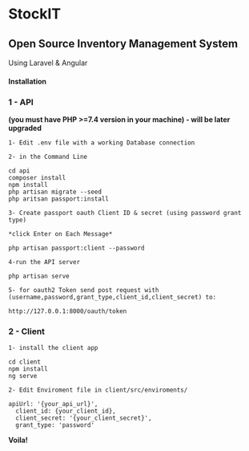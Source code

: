 # StockIT

## Open Source Inventory Management System

Using Laravel & Angular

#### Installation

### **1 - API**

**(you must have PHP >=7.4 version in your machine) - will be later upgraded**

`1- Edit .env file with a working Database connection`

`2- in the Command Line `

```
cd api
composer install
npm install
php artisan migrate --seed
php aritsan passport:install

```

`3- Create passport oauth Client ID & secret (using password grant type)`

`*click Enter on Each Message*`

```
php artisan passport:client --password
```

`4-run the API server `

```
php artisan serve
```

`5- for oauth2 Token send post request with (username,password,grant_type,client_id,client_secret) to:`

```
http://127.0.0.1:8000/oauth/token
```


### 2  - Client

`1- install the client app`

```
cd client
npm install
ng serve
```

`2- Edit Enviroment file in client/src/enviroments/`

```
apiUrl: '{your_api_url}',
  client_id: {your_client_id},
  client_secret: '{your_client_secret}',
  grant_type: 'password'
```

**Voila!**
